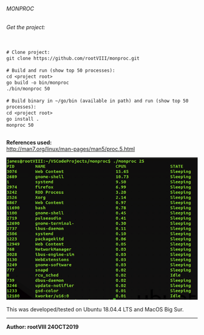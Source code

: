 ###### MONPROC

###### Get the project:
<pre>
  <code>
# Clone project:
git clone https://github.com/rootVIII/monproc.git

# Build and run (show top 50 processes):
cd &lt;project root&gt;
go build -o bin/monproc
./bin/monproc 50

# Build binary in ~/go/bin (available in path) and run (show top 50 processes):
cd &lt;project root&gt;
go install .
monproc 50
  </code>
</pre>


<b>References used:</b><br>
http://man7.org/linux/man-pages/man5/proc.5.html


<img src="https://github.com/rootVIII/monproc/blob/master/terminal_screenshot.png" alt="stdout">

This was developed/tested on Ubuntu 18.04.4 LTS and MacOS Big Sur.
<hr>
<b>Author: rootVIII 24OCT2019</b><br><br>


